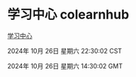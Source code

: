 # 学习中心 colearnhub
[学习中心](http://219.139.197.74:56308/colearnhub/)

2024年 10月 26日 星期六 22:30:02 CST

2024年 10月 26日 星期六 14:30:02 GMT
